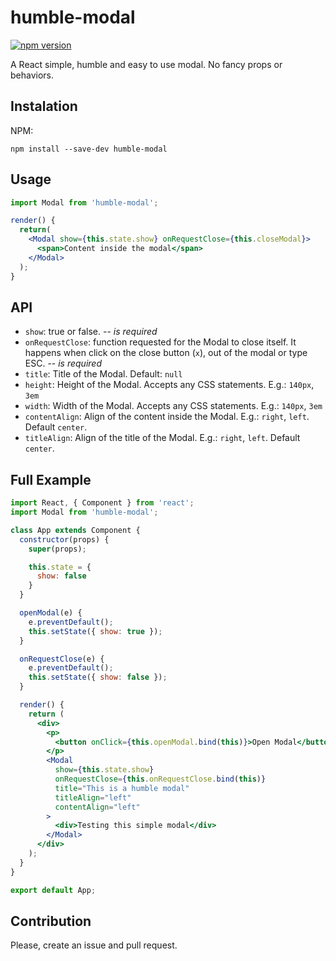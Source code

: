 # humble-modal
[![npm version](https://img.shields.io/npm/v/humble-modal.svg?style=flat-square)](https://www.npmjs.com/package/humble-modal)

A React simple, humble and easy to use modal. No fancy props or behaviors.

## Instalation

NPM:

`npm install --save-dev humble-modal`


## Usage
~~~jsx
import Modal from 'humble-modal';

render() {
  return(
    <Modal show={this.state.show} onRequestClose={this.closeModal}>
      <span>Content inside the modal</span>
    </Modal>
  );
}
~~~


## API
- `show`: true or false. -- <i>is required</i>
- `onRequestClose`: function requested for the Modal to close itself. 
It happens when click on the close button (`x`), out of the modal or type ESC. 
-- <i>is required</i>
- `title`: Title of the Modal. Default: `null`
- `height`: Height of the Modal. Accepts any CSS statements. E.g.: `140px`, `3em`
- `width`: Width of the Modal. Accepts any CSS statements. E.g.: `140px`, `3em`
- `contentAlign`: Align of the content inside the Modal. E.g.: `right`, `left`.
Default `center`.
- `titleAlign`: Align of the title of the Modal. E.g.: `right`, `left`.
Default `center`.

## Full Example
~~~jsx
import React, { Component } from 'react';
import Modal from 'humble-modal';

class App extends Component {
  constructor(props) {
    super(props);

    this.state = {
      show: false
    }
  }

  openModal(e) {
    e.preventDefault();
    this.setState({ show: true });
  }

  onRequestClose(e) {
    e.preventDefault();
    this.setState({ show: false });
  }

  render() {
    return (
      <div>
        <p>
          <button onClick={this.openModal.bind(this)}>Open Modal</button>
        </p>
        <Modal
          show={this.state.show}
          onRequestClose={this.onRequestClose.bind(this)}
          title="This is a humble modal"
          titleAlign="left"
          contentAlign="left"
        >
          <div>Testing this simple modal</div>
        </Modal>
      </div>
    );
  }
}

export default App;
~~~

## Contribution
Please, create an issue and pull request.
